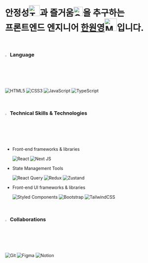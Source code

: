 # 안정성<img src="https://raw.githubusercontent.com/Tarikul-Islam-Anik/Animated-Fluent-Emojis/master/Emojis/Animals/Turtle.png" alt="Turtle" width="35" />과 즐거움<img src="https://raw.githubusercontent.com/Tarikul-Islam-Anik/Animated-Fluent-Emojis/master/Emojis/Smilies/Grinning%20Squinting%20Face.png" alt="Grinning Squinting Face" width="30"/>을 추구하는 <br>프론트엔드 엔지니어 [한원영](https://qpwoei0123.notion.site/1aa3453374c44410810e4793011d0f52?pvs=74)<img src="https://raw.githubusercontent.com/Tarikul-Islam-Anik/Animated-Fluent-Emojis/master/Emojis/People/Man%20Technologist.png" alt="Man Technologist" width="40"/>입니다.

<br/>

### <image src='https://raw.githubusercontent.com/Tarikul-Islam-Anik/tarikul-islam-anik/main/assets/images/Rocket.png' width="2.3%" /> Language 

  ![HTML5](https://img.shields.io/badge/html5-%23E34F26.svg?style=for-the-badge&logo=html5&logoColor=white)
  ![CSS3](https://img.shields.io/badge/css3-%231572B6.svg?style=for-the-badge&logo=css3&logoColor=white)
  ![JavaScript](https://img.shields.io/badge/javascript-%23323330.svg?style=for-the-badge&logo=javascript&logoColor=%23F7DF1E)
  ![TypeScript](https://img.shields.io/badge/typescript-%23007ACC.svg?style=for-the-badge&logo=typescript&logoColor=white)

<br/>

### <image src='https://raw.githubusercontent.com/Tarikul-Islam-Anik/tarikul-islam-anik/main/assets/images/Star.png' width="2.3%" /> Technical Skills & Technologies 


- Front-end frameworks & libraries
  
  ![React](https://img.shields.io/badge/react-%2320232a.svg?style=for-the-badge&logo=react&logoColor=%2361DAFB)
  ![Next JS](https://img.shields.io/badge/Next-black?style=for-the-badge&logo=next.js&logoColor=white)

- State Management Tools 
  
  ![React Query](https://img.shields.io/badge/-React%20Query-FF4154?style=for-the-badge&logo=react%20query&logoColor=white)
  ![Redux](https://img.shields.io/badge/redux-%23593d88.svg?style=for-the-badge&logo=redux&logoColor=white)
  ![Zustand](https://img.shields.io/badge/Zustand-violet?style=for-the-badge&logo=zustand.js&logoColor=white)

- Front-end UI frameworks & libraries 

  ![Styled Components](https://img.shields.io/badge/styled--components-DB7093?style=for-the-badge&logo=styled-components&logoColor=white)
  ![Bootstrap](https://img.shields.io/badge/bootstrap-%238511FA.svg?style=for-the-badge&logo=bootstrap&logoColor=white)
  ![TailwindCSS](https://img.shields.io/badge/tailwindcss-%2338B2AC.svg?style=for-the-badge&logo=tailwind-css&logoColor=white)

<br/>

### <image src='https://github.com/Tarikul-Islam-Anik/tarikul-islam-anik/blob/main/assets/images/Folded%20Hands%20Light%20Skin%20Tone.png?raw=true' width="2.3%" /> Collaborations 

  ![Git](https://img.shields.io/badge/git-%23F05033.svg?style=for-the-badge&logo=git&logoColor=white)
  ![Figma](https://img.shields.io/badge/figma-yellow.svg?style=for-the-badge&logo=figma&logoColor=white)
  ![Notion](https://img.shields.io/badge/Notion-grey.svg?style=for-the-badge&logo=Notion&logoColor=white)

<!-- 
![footer](https://capsule-render.vercel.app/api?type=waving&color=0:46c9df,50:B6E3FF&section=footer&text=🏝️&fontAlign=95&height=100)
